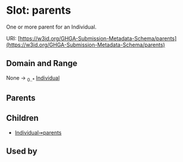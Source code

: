 
# Slot: parents


One or more parent for an Individual.

URI: [https://w3id.org/GHGA-Submission-Metadata-Schema/parents](https://w3id.org/GHGA-Submission-Metadata-Schema/parents)


## Domain and Range

None &#8594;  <sub>0..\*</sub> [Individual](Individual.md)

## Parents


## Children

 *  [Individual➞parents](Individual_parents.md)

## Used by

